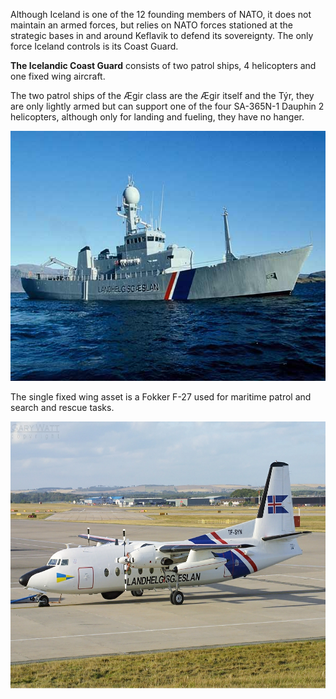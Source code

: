 Although Iceland is one of the 12 founding members of NATO, it does not
maintain an armed forces, but relies on NATO forces stationed at the
strategic bases in and around Keflavik to defend its sovereignty. The
only force Iceland controls is its Coast Guard.

**The Icelandic Coast Guard** consists of two patrol ships, 4
helicopters and one fixed wing aircraft.

The two patrol ships of the Ægir class are the Ægir itself and the Týr,
they are only lightly armed but can support one of the four SA-365N-1
Dauphin 2 helicopters, although only for landing and fueling, they have
no hanger.

<img src="/assets\images\nato\is\image1.jpeg" style="width:6.25in;height:4.16667in" alt="C:\Users\Bart\Pictures\NF Web\Tyr.jpg" />

The single fixed wing asset is a Fokker F-27 used for maritime patrol
and search and rescue tasks.

<img src="/assets\images\nato\is\image2.jpg" style="width:6.5in;height:4.45278in" />
